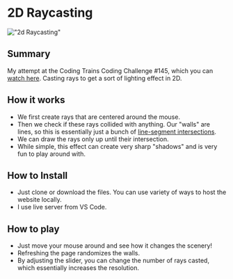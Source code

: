 # 2D Raycasting
!["2d Raycasting"](assets\2d-raycasting-showcase.gif)

## Summary
My attempt at the Coding Trains Coding Challenge #145, which you can [watch here](https://www.youtube.com/watch?v=TOEi6T2mtHo). Casting rays to get a sort of lighting effect in 2D.

## How it works
- We first create rays that are centered around the mouse.
- Then we check if these rays collided with anything. Our "walls" are lines, so this is essentially just a bunch of [line-segment intersections](https://en.wikipedia.org/wiki/Intersection_(geometry)#Two_line_segments).
- We can draw the rays only up until their intersection.
- While simple, this effect can create very sharp "shadows" and is very fun to play around with.

## How to Install
- Just clone or download the files. You can use variety of ways to host the website locally.
- I use live server from VS Code.

## How to play
- Just move your mouse around and see how it changes the scenery!
- Refreshing the page randomizes the walls.
- By adjusting the slider, you can change the number of rays casted, which essentially increases the resolution.
